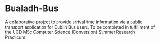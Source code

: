 # Bualadh-Bus

A collaborative project to provide arrival time information via a public transport application for Dublin Bus users. To be completed in fulfillment of the UCD MSc Computer Science (Conversion) Summer Research Practicum.
